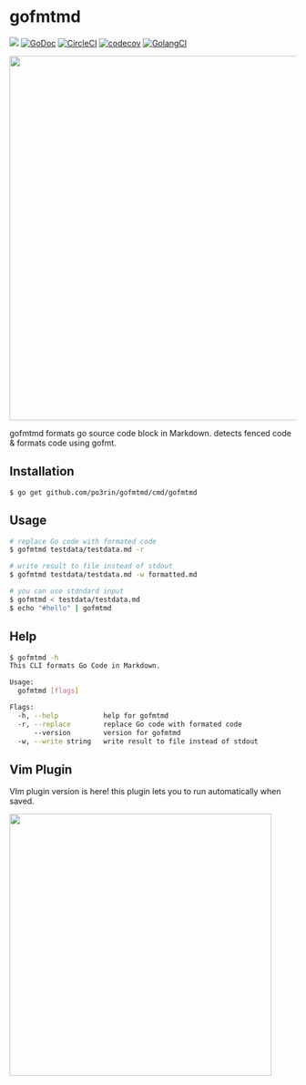 # gofmtmd

<img src="https://img.shields.io/badge/go-v1.13-blue.svg"/> [![GoDoc](https://godoc.org/github.com/po3rin/gofmtmd?status.svg)](https://godoc.org/github.com/po3rin/gofmtmd) [![CircleCI](https://circleci.com/gh/po3rin/gofmtmd.svg?style=shield)](https://circleci.com/gh/po3rin/gofmtmd) [![codecov](https://codecov.io/gh/po3rin/gofmtmd/branch/master/graph/badge.svg)](https://codecov.io/gh/po3rin/gofmtmd) [![GolangCI](https://golangci.com/badges/github.com/po3rin/gofmtmd.svg)](https://golangci.com)

<img src="image/cover.png" width="640px"/>

gofmtmd formats go source code block in Markdown. detects fenced code & formats code using gofmt.

## Installation

```
$ go get github.com/po3rin/gofmtmd/cmd/gofmtmd
```

## Usage

```bash
# replace Go code with formated code
$ gofmtmd testdata/testdata.md -r

# write result to file instead of stdout
$ gofmtmd testdata/testdata.md -w formatted.md

# you can use stdndard input
$ gofmtmd < testdata/testdata.md
$ echo "#hello" | gofmtmd
```

## Help

```bash
$ gofmtmd -h
This CLI formats Go Code in Markdown.

Usage:
  gofmtmd [flags]

Flags:
  -h, --help           help for gofmtmd
  -r, --replace        replace Go code with formated code
      --version        version for gofmtmd
  -w, --write string   write result to file instead of stdout
```

## Vim Plugin

VIm plugin version is here! this plugin lets you to run automatically when saved.

<a href="https://github.com/po3rin/vim-gofmtmd"><img src="https://github-link-card.s3.ap-northeast-1.amazonaws.com/po3rin/vim-gofmtmd.png" width="460px"></a>
